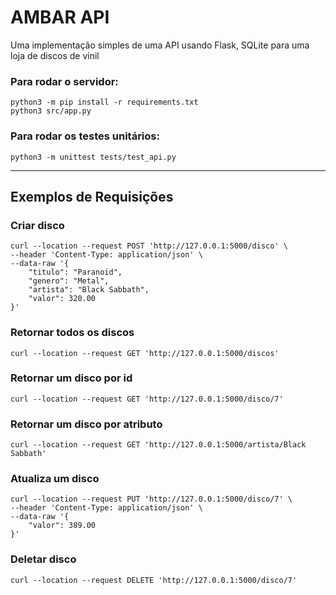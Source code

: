 # AMBAR API

Uma implementação simples de uma API usando Flask, SQLite para uma loja de discos de vinil

### Para rodar o servidor:
```
python3 -m pip install -r requirements.txt
python3 src/app.py
```

### Para rodar os testes unitários:
```
python3 -m unittest tests/test_api.py
```

---
## Exemplos de Requisições
### Criar disco

```
curl --location --request POST 'http://127.0.0.1:5000/disco' \
--header 'Content-Type: application/json' \
--data-raw '{
    "titulo": "Paranoid",
    "genero": "Metal",
    "artista": "Black Sabbath",
    "valor": 320.00
}'
```

### Retornar todos os discos
```
curl --location --request GET 'http://127.0.0.1:5000/discos'
```

### Retornar um disco por id
```
curl --location --request GET 'http://127.0.0.1:5000/disco/7'
```

### Retornar um disco por atributo
```
curl --location --request GET 'http://127.0.0.1:5000/artista/Black Sabbath'
```

### Atualiza um disco
```
curl --location --request PUT 'http://127.0.0.1:5000/disco/7' \
--header 'Content-Type: application/json' \
--data-raw '{
    "valor": 389.00
}'
```

### Deletar disco
```
curl --location --request DELETE 'http://127.0.0.1:5000/disco/7'
```
